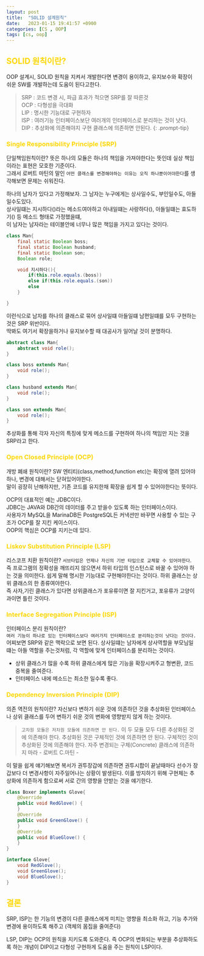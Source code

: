 ```yaml
---
layout: post
title:  "SOLID 설계원칙"
date:   2023-01-15 19:41:57 +0900
categories: [CS , OOP]
tags: [cs, oop]
---
```


## <span style="color: gold"> SOLID 원칙이란? </span>

OOP 설계시, SOLID 원칙을 지켜서 개발한다면 변경이 용이하고, 유지보수와 확장이 쉬운 SW를 개발하는데 도움이 된다고한다.
  
> SRP : 코드 변경 시, 파급 효과가 적으면 SRP를 잘 따른것  
> OCP : 다형성을 극대화  
> LIP : 명시한 기능대로 구현하자  
> ISP : 여러기능 인터페이스보단 여러개의 인터페이스로 분리하는 것이 낫다.  
> DIP : 추상화에 의존해야지 구현 클래스에 의존하면 안된다.
{: .prompt-tip}  

### <span style="color: gold"> Single Responsibility Principle (SRP) </span>
단일책임원칙이란? 뜻은 하나의 모듈은 하나의 책임을 가져야한다는 뜻인데 실상 책임이라는 표현은 모호한 기준이다.   
그래서 로버트 마틴의 말인 `어떤 클래스를 변경해야하는 이유는 오직 하나뿐이어야한다`를 생각해보면 문제는 쉬워진다.  

하나의 남자가 있다고 가정해보자. 그 남자는 누구에게는 상사일수도, 부인일수도, 아들일수도있다.   
상사일떄는 지시하다()라는 메소드여야하고 아내일떄는 사랑하다(), 아들일떄는 효도하기() 등 메소드 형태로 가정했을떄,  
이 남자는 남자라는 테이블안에 너무나 많은 책임을 가지고 있다는 것이다.
```java
class Man{
    final static Boolean boss;
    final static Boolean husband;
    final static Boolean son;
    Boolean role;

    void 지시하다(){
        if(this.role.equals.(boss))
        else if(this.role.equals.(son))
        else
    }

}
```
이런식으로 남자를 하나의 클래스로 묶어 상사일떄 아들일떄 남편일떄를 모두 구현하는것은 SRP 위반이다.  
딱봐도 여기서 확장을하거나 유지보수할 때 대공사가 일어날 것이 분명하다.  

```java
abstract class Man{
    abstract void role();
}

class boss extends Man{
    void role();
}

class husband extends Man{
    void role();
}

class son extends Man{
    void role();
}
```
추상화를 통해 각자 자신의 특징에 맞게 메소드를 구현하여 하나의 책임만 지는 것을 SRP라고 한다.  


### <span style="color: gold">Open Closed Principle (OCP)</span>
개방 폐쇄 원칙이란?
SW 엔티티(class,method,function etc)는 확장에 열려 있어야 하나, 변경에 대해서는 닫혀있어야한다.  
말이 굉장히 난해하지만, 기존 코드를 유지한채 확장을 쉽게 할 수 있어야한다는 뜻이다.  

OCP의 대표적인 예는 JDBC이다.  
JDBC는 JAVA와 DB간의 데이터를 주고 받을수 있도록 하는 인터페이스이다.  
사용자가 MySQL을 MarinaDB든 PostgreSQL든 커낵션만 바꾸면 사용할 수 있는 구조가 OCP를 잘 지킨 케이스이다.  
OOP의 핵심은 OCP를 지키는데 있다.

### <span style="color: gold">Liskov Substitution Principle (LSP)</span>
리스코프 치환 원칙이란? `서브타입은 언제나 자신의 기반 타입으로 교체할 수 있어야한다`.  
즉 프로그램의 정확성을 깨뜨리지 않으면서 하위 타입의 인스턴스로 바꿀 수 있어야 하는 것을 의미한다. 
쉽게 말해 명시한 기능대로 구현해야한다는 것이다. 하위 클래스는 상위 클래스의 한 종류여야한다.  
즉 사자,기린 클래스가 있다면 상위클래스가 포유류이면 잘 지킨거고, 포유류가 고양이과이면 틀린 것이다.
  
### <span style="color: gold">Interface Segregation Principle (ISP)</span>
인터페이스 분리 원칙이란?   
`여러 기능이 하나로 있는 인터페이스보다 여러가지 인터페이스로 분리하는것이 낫다는 것이다.`  
어찌보면 SRP와 같은 맥락으로 보면 된다. 상사일떄는 남자에게 상사역할을 부모님일떄는 아들 역할을 주는것처럼, 각 역할에 맞게 인터페이스를 분리하는 것이다.  
- 상위 클래스가 많을 수록 하위 클래스에게 많은 기능을 확장시켜주고 형변환, 코드 중복을 줄여준다.
- 인터페이스 내에 메소드는 최소한 일수록 좋다.
  
### <span style="color: gold">Dependency Inversion Principle (DIP)</span>
의존 역전의 원칙이란?  자신보다 변하기 쉬운 것에 의존하던 것을 추상화된 인터페이스나 상위 클래스를 두어 변하기 쉬운 것의 변화에 영향받지 않게 하는 것이다.  
  
>`고차원 모듈은 저차원 모듈에 의존하면 안 된다.` 이 두 모듈 모두 다른 추상화된 것에 의존해야 한다. 추상화된 것은 구체적인 것에 의존하면 안 된다. 구체적인 것이 추상화된 것에 의존해야 한다. 자주 변경되는 구체(Concrete) 클래스에 의존하지 마라 - 로버트 C.마틴 - 

이 말을 쉽게 얘기해보면 복서가 권투장갑에 의존하면 권투시합이 끝날때마다 선수가 장갑보다 더 변경사항이 자주일어나는 상황이 발생된다. 이를 방지하기 위해 구현체는 추상화에 의존하게 함으로써 서로 간의 영향을 안받는 것을 얘기한다.

```java
class Boxer implements Glove{
    @Override
    public void RedGlove() {
    }
    @Override
    public void GreenGlove() {
    }
    @Override
    public void BlueGlove() {
    }
}

interface Glove{
    void RedGlove();
    void GreenGlove();
    void BlueGlove();
}
```  


## <span style="color: gold"> 결론</span>

SRP, ISP는 한 기능의 변경이 다른 클래스에게 미치는 영향을 최소화 하고, 기능 추가와 변경에 용이하도록 해주고 (객체의 몸집을 줄여준다)  

LSP, DIP는 OCP의 원칙을 지키도록 도와준다. 즉 OCP의 변화되는 부분을 추상화하도록 하는 개념이 DIP이고 다형성 구현하게 도움을 주는 원칙이 LSP이다.